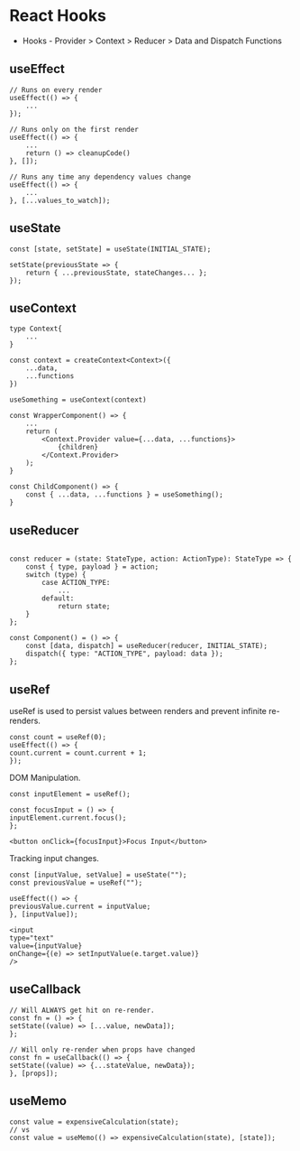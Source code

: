 # React Hooks

- Hooks - Provider > Context > Reducer > Data and Dispatch Functions

## useEffect

```
// Runs on every render
useEffect(() => {
    ...
});

// Runs only on the first render
useEffect(() => {
    ...
    return () => cleanupCode()
}, []);

// Runs any time any dependency values change
useEffect(() => {
    ...
}, [...values_to_watch]);
```

## useState

```
const [state, setState] = useState(INITIAL_STATE);

setState(previousState => {
    return { ...previousState, stateChanges... };
});
```

## useContext

```
type Context{
	...
}

const context = createContext<Context>({
    ...data,
    ...functions
})

useSomething = useContext(context)

const WrapperComponent() => {
	...
    return (
        <Context.Provider value={...data, ...functions}>
            {children}
        </Context.Provider>
    );
}

const ChildComponent() => {
	const { ...data, ...functions } = useSomething();
}
```

## useReducer

```

const reducer = (state: StateType, action: ActionType): StateType => {
    const { type, payload } = action;
    switch (type) {
        case ACTION_TYPE:
            ...
        default:
            return state;
    }
};

const Component() = () => {
    const [data, dispatch] = useReducer(reducer, INITIAL_STATE);
    dispatch({ type: "ACTION_TYPE", payload: data });
};

```

## useRef

useRef is used to persist values between renders and prevent infinite re-renders.

```
const count = useRef(0);
useEffect(() => {
count.current = count.current + 1;
});
```

DOM Manipulation.

```
const inputElement = useRef();

const focusInput = () => {
inputElement.current.focus();
};

<button onClick={focusInput}>Focus Input</button>
```

Tracking input changes.

```
const [inputValue, setValue] = useState("");
const previousValue = useRef("");

useEffect(() => {
previousValue.current = inputValue;
}, [inputValue]);

<input
type="text"
value={inputValue}
onChange={(e) => setInputValue(e.target.value)}
/>
```

## useCallback

```
// Will ALWAYS get hit on re-render.
const fn = () => {
setState((value) => [...value, newData]);
};

// Will only re-render when props have changed
const fn = useCallback(() => {
setState((value) => {...stateValue, newData});
}, [props]);
```

## useMemo

```
const value = expensiveCalculation(state);
// vs
const value = useMemo(() => expensiveCalculation(state), [state]);
```
